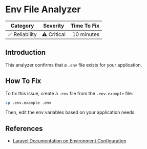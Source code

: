# Env File Analyzer

| Category       | Severity   | Time To Fix  |
| -------------  |:----------:| ------------:|
| :white_check_mark: Reliability | ⚠️ Critical | 10 minutes   |

## Introduction

This analyzer confirms that a `.env` file exists for your application.

## How To Fix

To fix this issue, create a `.env` file from the `.env.example` file:

```bash
cp .env.example .env
```

Then, edit the env variables based on your application needs.

## References

- [Laravel Documentation on Environment Configuration](https://laravel.com/docs/configuration#environment-configuration)